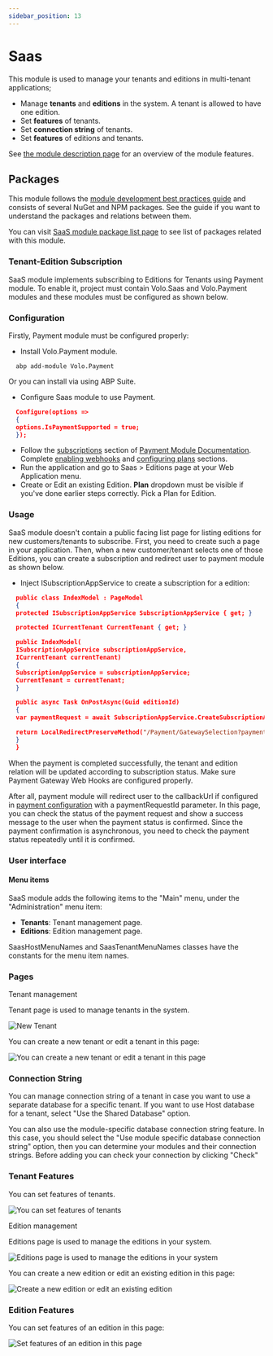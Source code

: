 ```yaml
---
sidebar_position: 13
---
```


# Saas

This module is used to manage your tenants and editions in multi-tenant applications;

* Manage **tenants** and **editions** in the system. A tenant is allowed to have one edition.
* Set **features** of tenants.
* Set **connection string** of tenants.
* Set **features** of editions and tenants.

See [the module description page](https://commercial.abp.io/modules/Volo.Saas) for an overview of the module features.

Packages
--------

This module follows the [module development best practices guide](https://docs.abp.io/en/abp/latest/Best-Practices/Index) and consists of several NuGet and NPM packages. See the guide if you want to understand the packages and relations between them.

You can visit [SaaS module package list page](https://abp.io/packages?moduleName=Volo.Saas) to see list of packages related with this module.

### Tenant-Edition Subscription

SaaS module implements subscribing to Editions for Tenants using Payment module. To enable it, project must contain Volo.Saas and Volo.Payment modules and these modules must be configured as shown below.

### Configuration

Firstly, Payment module must be configured properly:

* Install Volo.Payment module.
```shell
  abp add-module Volo.Payment
```

Or you can install via using ABP Suite.

* Configure Saas module to use Payment.
```json
  Configure(options =>
  {
  options.IsPaymentSupported = true;
  });
```

* Follow the [subscriptions](https://docs.abp.io/en/commercial/7.0/modules/payment#subscriptions) section of [Payment Module Documentation](https://docs.abp.io/en/commercial/7.0/modules/payment#subscriptions). Complete [enabling webhooks](https://docs.abp.io/en/commercial/7.0/modules/payment#enabling-webhooks) and [configuring plans](https://docs.abp.io/en/commercial/7.0/modules/payment#configuring-plans) sections.
* Run the application and go to Saas > Editions page at your Web Application menu.
* Create or Edit an existing Edition. **Plan** dropdown must be visible if you've done earlier steps correctly. Pick a Plan for Edition.

### Usage

SaaS module doesn't contain a public facing list page for listing editions for new customers/tenants to subscribe. First, you need to create such a page in your application. Then, when a new customer/tenant selects one of those Editions, you can create a subscription and redirect user to payment module as shown below.

* Inject ISubscriptionAppService to create a subscription for a edition:
```json
  public class IndexModel : PageModel
  {
  protected ISubscriptionAppService SubscriptionAppService { get; }

  protected ICurrentTenant CurrentTenant { get; }

  public IndexModel(
  ISubscriptionAppService subscriptionAppService,
  ICurrentTenant currentTenant)
  {
  SubscriptionAppService = subscriptionAppService;
  CurrentTenant = currentTenant;
  }

  public async Task OnPostAsync(Guid editionId)
  {
  var paymentRequest = await SubscriptionAppService.CreateSubscriptionAsync(editionId, CurrentTenant.GetId());

  return LocalRedirectPreserveMethod("/Payment/GatewaySelection?paymentRequestId=" + paymentRequest.Id);
  }
  }
```
When the payment is completed successfully, the tenant and edition relation will be updated according to subscription status. Make sure Payment Gateway Web Hooks are configured properly.

After all, payment module will redirect user to the callbackUrl if configured in [payment configuration](https://docs.abp.io/en/commercial/7.0/modules/payment#paymentweboptions) with a paymentRequestId parameter. In this page, you can check the status of the payment request and show a success message to the user when the payment status is confirmed. Since the payment confirmation is asynchronous, you need to check the payment status repeatedly until it is confirmed.

### User interface

#### Menu items

SaaS module adds the following items to the "Main" menu, under the "Administration" menu item:

* **Tenants**: Tenant management page.
* **Editions**: Edition management page.

SaasHostMenuNames and SaasTenantMenuNames classes have the constants for the menu item names.

### Pages

Tenant management

Tenant page is used to manage tenants in the system.

![New Tenant](https://raaghustorageaccount.blob.core.windows.net/raaghu-docs/tenant.png)

You can create a new tenant or edit a tenant in this page:

![You can create a new tenant or edit a tenant in this page](https://raaghustorageaccount.blob.core.windows.net/raaghu-docs/tenant-new.png)

### Connection String

You can manage connection string of a tenant in case you want to use a separate database for a specific tenant. If you want to use Host database for a tenant, select "Use the Shared Database" option.

You can also use the module-specific database connection string feature. In this case, you should select the "Use module specific database connection string" option, then you can determine your modules and their connection strings. Before adding you can check your connection by clicking "Check"

### Tenant Features

You can set features of tenants.

![You can set features of tenants](https://raaghustorageaccount.blob.core.windows.net/raaghu-docs/tenant-features.png)

Edition management

Editions page is used to manage the editions in your system.

![Editions page is used to manage the editions in your system](https://raaghustorageaccount.blob.core.windows.net/raaghu-docs/editions.png)

You can create a new edition or edit an existing edition in this page:

![Create a new edition or edit an existing edition](https://raaghustorageaccount.blob.core.windows.net/raaghu-docs/edition-new.png)

### Edition Features

You can set features of an edition in this page:

![Set features of an edition in this page](https://raaghustorageaccount.blob.core.windows.net/raaghu-docs/editions-edit.png)
